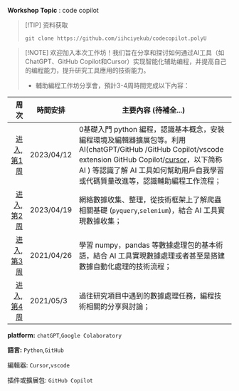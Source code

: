 **Workshop Topic** : code copilot

> [!TIP] 资料获取
>
> `git clone https://github.com/iihciyekub/codecopilot.polyU`

>[!NOTE] 欢迎加入本次工作坊！我们旨在分享和探讨如何通过AI工具（如ChatGPT、GitHub Copilot和Cursor）实现智能化辅助编程，并提高自己的编程能力，提升研究工具應用的技術能力。
>
>- 輔助編程工作坊分享會，預計3-4周時間完成以下內容：

| 周次   | 時間安排   | 主要內容 (待補全...)                                         |
| -----: | ---------- | ------------------------------------------------------------ |
| [进入,第1周](weeks/week1) | 2023/04/12 | 0基礎入門 python 編程，認識基本概念，安裝編程環境及編輯器擴展包等。利用 AI(chatGPT/GitHub /GitHub Copilot/vscode extension GitHub Copilot/[cursor](https://www.cursor.so/)，以下简称 AI ) 等認識了解 AI 工具如何幫助用戶自我學習或代碼質量改進等，認識輔助編程工作流程； |
| [进入,第2周](weeks/week2) | 2023/04/19 | 網絡數據收集、整理，從技術框架上了解爬蟲相關基礎 (`pyquery`,`selenium`)，結合 AI 工具實現數據收集； |
| [进入,第3周](weeks/week3) | 2021/04/26 | 學習 numpy，pandas 等數據處理包的基本術語，結合 AI 工具實現數據處理或者甚至是搭建數據自動化處理的技術流程； |
| [进入,第4周](weeks/week4) | 2021/05/3 | 過往研究項目中遇到的數據處理任務，編程技術相關的分享與討論； |

**platform:** `chatGPT`,`Google Colaboratory`

**語言:** `Python`,`GitHub`

編輯器: `Cursor`,`vscode`

插件或擴展包: `GitHub Copilot`